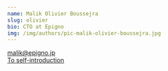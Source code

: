 ```yaml
---
name: Malik Olivier Boussejra
slug: olivier
bio: CTO at Epigno
img: /img/authors/pic-malik-olivier-boussejra.jpg
---
```


<a href="mailto:malik@epigno.jp" class="font-bold hover:underline">
  malik@epigno.jp
</a>

<br>

<a href="https://epigno.jp/member/no-3" class="font-bold hover:underline">
  To self-introduction
</a>
